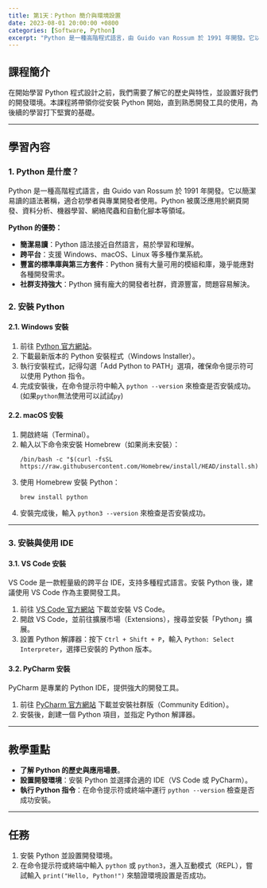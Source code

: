 ```yaml
---
title: 第1天：Python 簡介與環境設置
date: 2023-08-01 20:00:00 +0800
categories: [Software, Python]
excerpt: "Python 是一種高階程式語言，由 Guido van Rossum 於 1991 年開發。它以簡潔易讀的語法著稱，適合初學者與專業開發者使用。Python 被廣泛應用於網頁開發、資料分析、機器學習、網絡爬蟲和自動化腳本等領域"
---
```


## 課程簡介
在開始學習 Python 程式設計之前，我們需要了解它的歷史與特性，並設置好我們的開發環境。本課程將帶領你從安裝 Python 開始，直到熟悉開發工具的使用，為後續的學習打下堅實的基礎。

---

## 學習內容

### 1. Python 是什麼？
Python 是一種高階程式語言，由 Guido van Rossum 於 1991 年開發。它以簡潔易讀的語法著稱，適合初學者與專業開發者使用。Python 被廣泛應用於網頁開發、資料分析、機器學習、網絡爬蟲和自動化腳本等領域。

**Python 的優勢：**
- **簡潔易讀**：Python 語法接近自然語言，易於學習和理解。
- **跨平台**：支援 Windows、macOS、Linux 等多種作業系統。
- **豐富的標準庫與第三方套件**：Python 擁有大量可用的模組和庫，幾乎能應對各種開發需求。
- **社群支持強大**：Python 擁有龐大的開發者社群，資源豐富，問題容易解決。

### 2. 安裝 Python

#### 2.1. Windows 安裝
1. 前往 [Python 官方網站](https://www.python.org/)。
2. 下載最新版本的 Python 安裝程式（Windows Installer）。
3. 執行安裝程式，記得勾選「Add Python to PATH」選項，確保命令提示符可以使用 Python 指令。
4. 完成安裝後，在命令提示符中輸入 `python --version` 來檢查是否安裝成功。(如果`python`無法使用可以試試`py`)

#### 2.2. macOS 安裝
1. 開啟終端（Terminal）。
2. 輸入以下命令來安裝 Homebrew（如果尚未安裝）：
   ```
   /bin/bash -c "$(curl -fsSL https://raw.githubusercontent.com/Homebrew/install/HEAD/install.sh)"
   ```
3. 使用 Homebrew 安裝 Python：
   ```
   brew install python
   ```
4. 安裝完成後，輸入 `python3 --version` 來檢查是否安裝成功。

---

### 3. 安裝與使用 IDE

#### 3.1. VS Code 安裝
VS Code 是一款輕量級的跨平台 IDE，支持多種程式語言。安裝 Python 後，建議使用 VS Code 作為主要開發工具。

1. 前往 [VS Code 官方網站](https://code.visualstudio.com/) 下載並安裝 VS Code。
2. 開啟 VS Code，並前往擴展市場（Extensions），搜尋並安裝「Python」擴展。
3. 設置 Python 解譯器：按下 `Ctrl + Shift + P`，輸入 `Python: Select Interpreter`，選擇已安裝的 Python 版本。

#### 3.2. PyCharm 安裝
PyCharm 是專業的 Python IDE，提供強大的開發工具。

1. 前往 [PyCharm 官方網站](https://www.jetbrains.com/pycharm/) 下載並安裝社群版（Community Edition）。
2. 安裝後，創建一個 Python 項目，並指定 Python 解譯器。

---

## 教學重點
- **了解 Python 的歷史與應用場景**。
- **設置開發環境**：安裝 Python 並選擇合適的 IDE（VS Code 或 PyCharm）。
- **執行 Python 指令**：在命令提示符或終端中運行 `python --version` 檢查是否成功安裝。

---

## 任務
1. 安裝 Python 並設置開發環境。
2. 在命令提示符或終端中輸入 `python` 或 `python3`，進入互動模式（REPL），嘗試輸入 `print("Hello, Python!")` 來驗證環境設置是否成功。

